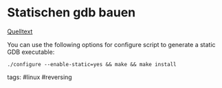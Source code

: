 # Statischen gdb bauen

[Quelltext](http://ftp.gnu.org/gnu/gdb/)

You can use the following options for configure script to generate a static GDB executable:

```
./configure --enable-static=yes && make && make install
```

tags: #linux #reversing 

